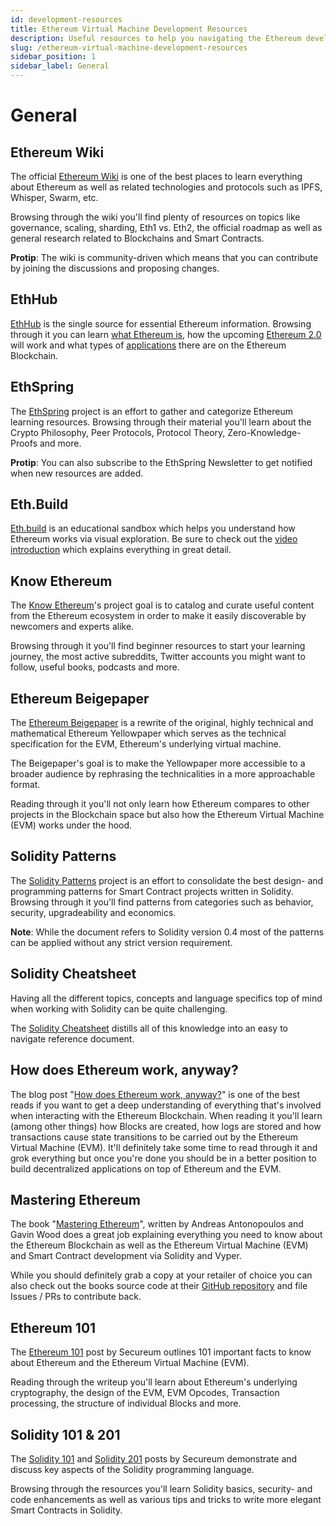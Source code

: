 ```yaml
---
id: development-resources
title: Ethereum Virtual Machine Development Resources
description: Useful resources to help you navigating the Ethereum development landscape.
slug: /ethereum-virtual-machine-development-resources
sidebar_position: 1
sidebar_label: General
---
```


# General

## Ethereum Wiki

The official [Ethereum Wiki](https://eth.wiki/) is one of the best places to learn everything about Ethereum as well as related technologies and protocols such as IPFS, Whisper, Swarm, etc.

Browsing through the wiki you'll find plenty of resources on topics like governance, scaling, sharding, Eth1 vs. Eth2, the official roadmap as well as general research related to Blockchains and Smart Contracts.

**Protip**: The wiki is community-driven which means that you can contribute by joining the discussions and proposing changes.

## EthHub

[EthHub](https://ethhub.io/) is the single source for essential Ethereum information. Browsing through it you can learn [what Ethereum is](https://docs.ethhub.io/ethereum-basics/what-is-ethereum/), how the upcoming [Ethereum 2.0](https://docs.ethhub.io/ethereum-roadmap/ethereum-2.0/eth-2.0-phases/) will work and what types of [applications](https://docs.ethhub.io/built-on-ethereum/built-on-ethereum/) there are on the Ethereum Blockchain.

## EthSpring

The [EthSpring](https://ethspring.com/) project is an effort to gather and categorize Ethereum learning resources. Browsing through their material you'll learn about the Crypto Philosophy, Peer Protocols, Protocol Theory, Zero-Knowledge-Proofs and more.

**Protip**: You can also subscribe to the EthSpring Newsletter to get notified when new resources are added.

## Eth.Build

[Eth.build](https://eth.build/) is an educational sandbox which helps you understand how Ethereum works via visual exploration. Be sure to check out the [video introduction](https://www.youtube.com/watch?v=30pa790tIIA) which explains everything in great detail.

## Know Ethereum

The [Know Ethereum](https://knowethereum.com/)'s project goal is to catalog and curate useful content from the Ethereum ecosystem in order to make it easily discoverable by newcomers and experts alike.

Browsing through it you'll find beginner resources to start your learning journey, the most active subreddits, Twitter accounts you might want to follow, useful books, podcasts and more.

## Ethereum Beigepaper

The [Ethereum Beigepaper](https://github.com/chronaeon/beigepaper) is a rewrite of the original, highly technical and mathematical Ethereum Yellowpaper which serves as the technical specification for the EVM, Ethereum's underlying virtual machine.

The Beigepaper's goal is to make the Yellowpaper more accessible to a broader audience by rephrasing the technicalities in a more approachable format.

Reading through it you'll not only learn how Ethereum compares to other projects in the Blockchain space but also how the Ethereum Virtual Machine \(EVM\) works under the hood.

## Solidity Patterns

The [Solidity Patterns](https://fravoll.github.io/solidity-patterns/) project is an effort to consolidate the best design- and programming patterns for Smart Contract projects written in Solidity. Browsing through it you'll find patterns from categories such as behavior, security, upgradeability and economics.

**Note**: While the document refers to Solidity version 0.4 most of the patterns can be applied without any strict version requirement.

## Solidity Cheatsheet

Having all the different topics, concepts and language specifics top of mind when working with Solidity can be quite challenging.

The [Solidity Cheatsheet](https://docs.soliditylang.org/en/latest/cheatsheet.html) distills all of this knowledge into an easy to navigate reference document.

## How does Ethereum work, anyway?

The blog post "[How does Ethereum work, anyway?](https://www.preethikasireddy.com/post/how-does-ethereum-work-anyway)" is one of the best reads if you want to get a deep understanding of everything that's involved when interacting with the Ethereum Blockchain. When reading it you'll learn \(among other things\) how Blocks are created, how logs are stored and how transactions cause state transitions to be carried out by the Ethereum Virtual Machine \(EVM\). It'll definitely take some time to read through it and grok everything but once you're done you should be in a better position to build decentralized applications on top of Ethereum and the EVM.

## Mastering Ethereum

The book "[Mastering Ethereum](https://ethereumbook.info/)", written by Andreas Antonopoulos and Gavin Wood does a great job explaining everything you need to know about the Ethereum Blockchain as well as the Ethereum Virtual Machine \(EVM\) and Smart Contract development via Solidity and Vyper.

While you should definitely grab a copy at your retailer of choice you can also check out the books source code at their [GitHub repository](https://github.com/ethereumbook/ethereumbook) and file Issues / PRs to contribute back.

## Ethereum 101

The [Ethereum 101](https://secureum.substack.com/p/ethereum-101) post by Secureum outlines 101 important facts to know about Ethereum and the Ethereum Virtual Machine (EVM).

Reading through the writeup you'll learn about Ethereum's underlying cryptography, the design of the EVM, EVM Opcodes, Transaction processing, the structure of individual Blocks and more.

## Solidity 101 & 201

The [Solidity 101](https://secureum.substack.com/p/solidity-101) and [Solidity 201](https://secureum.substack.com/p/solidity-201) posts by Secureum demonstrate and discuss key aspects of the Solidity programming language.

Browsing through the resources you'll learn Solidity basics, security- and code enhancements as well as various tips and tricks to write more elegant Smart Contracts in Solidity.
